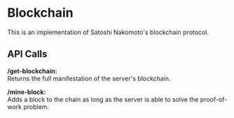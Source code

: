 # Blockchain

This is an implementation of Satoshi Nakomoto's blockchain protocol.

## API Calls

**/get-blockchain:**<br/>
  Returns the full manifestation of the server's blockchain.

**/mine-block:**<br/>
  Adds a block to the chain as long as the server is able to solve the proof-of-work problem.